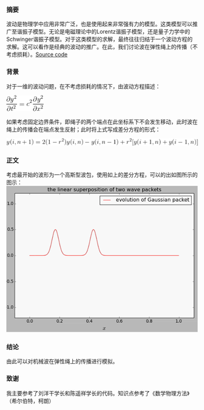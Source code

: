 ### 摘要
波动是物理学中应用非常广泛，也是使用起来非常强有力的模型。这类模型可以推广至谐振子模型。无论是电磁理论中的Lorentz谐振子模型，还是量子力学中的Schwinger谐振子模型。对于这类模型的求解，最终往往归结于一个波动方程的求解。这可以看作是经典的波动的推广。在此，我们讨论波在弹性绳上的传播（不考虑损耗）。[Source code](https://github.com/pycll/computationalphysics_N2015301020174/blob/master/schoolwork_11/schoolwork_11.py)

### 背景
对于一维的波动问题，在不考虑损耗的情况下，由波动方程描述：

![image](https://github.com/pycll/computationalphysics_N2015301020174/blob/master/schoolwork_11/Formula_1.png)

如果考虑固定边界条件，即绳子的两个端点在此坐标系下不会发生移动，此时波在绳上的传播会在端点发生反射；此时将上式写成差分方程的形式：

![image](https://github.com/pycll/computationalphysics_N2015301020174/blob/master/schoolwork_11/Formula_2.png)

### 正文
考虑最开始的波形为一个高斯型波包，使用如上的差分方程，可以的出如图所示的图示：
![image](https://github.com/pycll/computationalphysics_N2015301020174/blob/master/schoolwork_11/schoolwork_11.gif)

### 结论
由此可以对机械波在弹性绳上的传播进行模拟。

### 致谢
我主要参考了刘洋干学长和陈遥祥学长的代码。知识点参考了《数学物理方法》（希尔伯特，柯朗）
